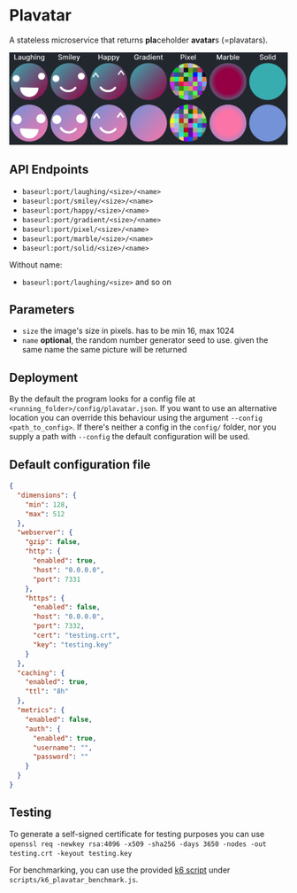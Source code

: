 # Plavatar
A stateless microservice that returns **pla**ceholder **avatar**s (=plavatars).

![assets/demo.png](assets/demo.png)

## API Endpoints
* `baseurl:port/laughing/<size>/<name>`
* `baseurl:port/smiley/<size>/<name>`
* `baseurl:port/happy/<size>/<name>`
* `baseurl:port/gradient/<size>/<name>`
* `baseurl:port/pixel/<size>/<name>`
* `baseurl:port/marble/<size>/<name>`
* `baseurl:port/solid/<size>/<name>`

Without name:
* `baseurl:port/laughing/<size>` and so on

## Parameters
* `size` the image's size in pixels. has to be min 16, max 1024
* `name` **optional**, the random number generator seed to use. given the same name the same picture will be returned

## Deployment
By the default the program looks for a config file at `<running_folder>/config/plavatar.json`. If you want to use an
alternative location you can override this behaviour using the argument `--config <path_to_config>`. If there's neither
a config in the `config/` folder, nor you supply a path with `--config` the default configuration will be used.

## Default configuration file

```json
{
  "dimensions": {
    "min": 128,
    "max": 512
  },
  "webserver": {
    "gzip": false,
    "http": {
      "enabled": true,
      "host": "0.0.0.0",
      "port": 7331
    },
    "https": {
      "enabled": false,
      "host": "0.0.0.0",
      "port": 7332,
      "cert": "testing.crt",
      "key": "testing.key"
    }
  },
  "caching": {
    "enabled": true,
    "ttl": "8h"
  },
  "metrics": {
    "enabled": false,
    "auth": {
      "enabled": true,
      "username": "",
      "password": ""
    }
  }
}
```

## Testing
To generate a self-signed certificate for testing purposes you can
use `openssl req -newkey rsa:4096 -x509 -sha256 -days 3650 -nodes -out testing.crt -keyout testing.key`

For benchmarking, you can use the provided [k6 script](https://github.com/grafana/k6) under `scripts/k6_plavatar_benchmark.js`.
